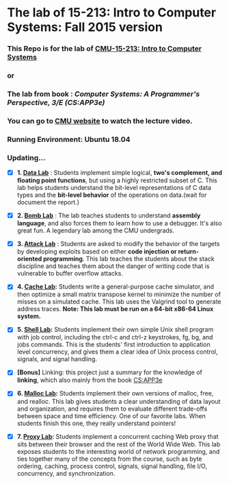 # The lab of 15-213: Intro to Computer Systems: Fall 2015 version

### This Repo is for the lab of [CMU-15-213: Intro to Computer Systems](http://csapp.cs.cmu.edu/3e/labs.html) 
### or 
### The lab from book :  *Computer Systems: A Programmer's Perspective, 3/E (CS:APP3e)*

### You can go to [CMU website](https://scs.hosted.panopto.com/Panopto/Pages/Sessions/List.aspx#folderID=%22b96d90ae-9871-4fae-91e2-b1627b43e25e%22&sortColumn=0&sortAscending=true&maxResults=50) to watch the lecture video.

### Running Environment: Ubuntu 18.04

### **Updating...**

- [x] **1. [Data Lab](http://csapp.cs.cmu.edu/3e/datalab.pdf)** : Students implement simple logical, **two's complement, and floating point functions**, but using a highly restricted subset of C. This lab helps students understand the bit-level representations of C data types and the **bit-level behavior** of the operations on data.(wait for document the report.)
- [x] **2. [Bomb Lab](http://csapp.cs.cmu.edu/3e/bomblab.pdf)** : The lab teaches students to understand **assembly language**, and also forces them to learn how to use a debugger. It's also great fun. A legendary lab among the CMU undergrads.
- [x] **3. [Attack Lab](http://csapp.cs.cmu.edu/3e/attacklab.pdf)** : Students are asked to modify the behavior of the targets by developing exploits based on either **code injection or return-oriented programming**. This lab teaches the students about the stack discipline and teaches them about the danger of writing code that is vulnerable to buffer overflow attacks.
- [x] **4. [Cache Lab](http://csapp.cs.cmu.edu/3e/cachelab.pdf):** Students write a general-purpose cache simulator, and then optimize a small matrix transpose kernel to minimize the number of misses on a simulated cache. This lab uses the Valgrind tool to generate address traces. **Note: This lab must be run on a 64-bit x86-64 Linux system.**
- [x] **5. [Shell Lab](http://csapp.cs.cmu.edu/3e/shlab.pdf):** Students implement their own simple Unix shell program with job control, including the ctrl-c and ctrl-z keystrokes, fg, bg, and jobs commands. This is the students' first introduction to application level concurrency, and gives them a clear idea of Unix process control, signals, and signal handling.
- [x] **[Bonus]** Linking: this project just a summary for the knowledge of **linking**, which also mainly from the book [CS:APP3e](http://csapp.cs.cmu.edu/3e/home.html)
- [x] **6. [Malloc Lab](http://csapp.cs.cmu.edu/3e/malloclab.pdf):** Students implement their own versions of malloc, free, and realloc. This lab gives students a clear understanding of data layout and organization, and requires them to evaluate different trade-offs between space and time efficiency. One of our favorite labs. When students finish this one, they really understand pointers!
- [x] **7. [Proxy Lab](http://csapp.cs.cmu.edu/3e/proxylab.pdf):** Students implement a concurrent caching Web proxy that sits between their browser and the rest of the World Wide Web. This lab exposes students to the interesting world of network programming, and ties together many of the concepts from the course, such as byte ordering, caching, process control, signals, signal handling, file I/O, concurrency, and synchronization.

